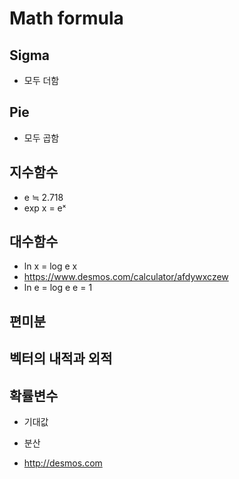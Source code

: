 # Math formula

## Sigma
* 모두 더함

## Pie
* 모두 곱함

## 지수함수
* e ≒ 2.718
* exp x = eˣ

## 대수함수
* ln x = log e x
* https://www.desmos.com/calculator/afdywxczew
* ln e = log e e = 1

## 편미분

## 벡터의 내적과 외적

## 확률변수
* 기대값
* 분산

* http://desmos.com
